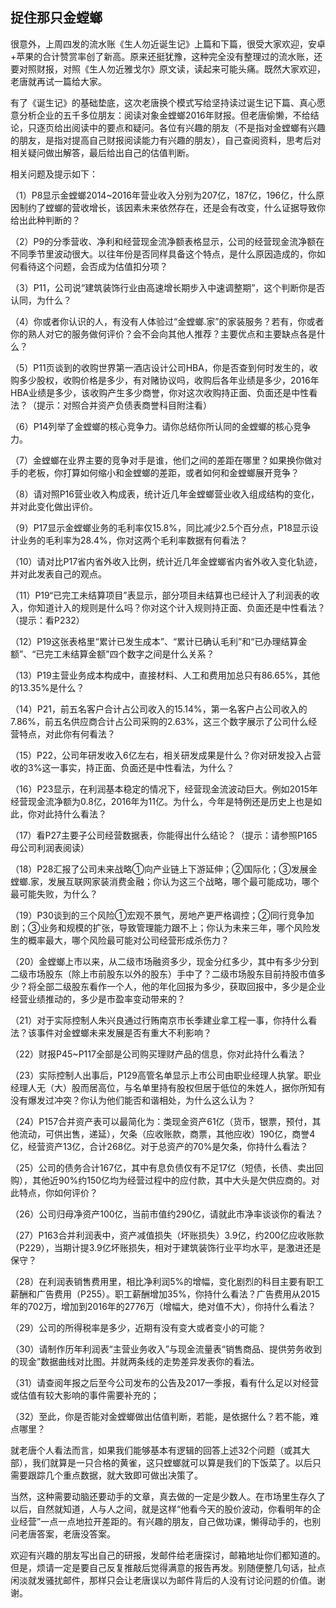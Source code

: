 ## 捉住那只金螳螂
很意外，上周四发的流水账《生人勿近诞生记》上篇和下篇，很受大家欢迎，安卓+苹果的合计赞赏率创了新高。原来还挺犹豫，这种完全没有整理过的流水账，还要对照财报，对照《生人勿近雅戈尔》原文读，读起来可能头痛。既然大家欢迎，老唐就再试一篇给大家。



有了《诞生记》的基础垫底，这次老唐换个模式写给坚持读过诞生记下篇、真心愿意分析企业的五千多位朋友：阅读对象金螳螂2016年财报。但老唐偷懒，不给结论，只逐页给出阅读中的要点和疑问。各位有兴趣的朋友（不是指对金螳螂有兴趣的朋友，是指对提高自己财报阅读能力有兴趣的朋友），自己查阅资料，思考后对相关疑问做出解答，最后给出自己的估值判断。



相关问题及提示如下： 

（1）P8显示金螳螂2014~2016年营业收入分别为207亿，187亿，196亿，什么原因制约了螳螂的营收增长，该因素未来依然存在，还是会有改变，什么证据导致你给出此种判断的？



（2）P9的分季营收、净利和经营现金流净额表格显示，公司的经营现金流净额在不同季节里波动很大。以往年份是否同样具备这个特点，是什么原因造成的，你如何看待这个问题，会否成为估值扣分项？



（3）P11，公司说“建筑装饰行业由高速增长期步入中速调整期”，这个判断你是否认同，为什么？



（4）你或者你认识的人，有没有人体验过“金螳螂.家”的家装服务？若有，你或者你的熟人对它的服务做何评价？会不会向其他人推荐？主要优点和主要缺点各是什么？



（5）P11页谈到的收购世界第一酒店设计公司HBA，你是否查到何时发生的，收购多少股权，收购价格是多少，有对赌协议吗，收购后各年业绩是多少，2016年HBA业绩是多少，该收购产生多少商誉，你对这次收购持正面、负面还是中性看法？（提示：对照合并资产负债表商誉科目附注看）



（6）P14列举了金螳螂的核心竞争力。请你总结你所认同的金螳螂的核心竞争力。



（7）金螳螂在业界主要的竞争对手是谁，他们之间的差距在哪里？如果换你做对手的老板，你打算如何缩小和金螳螂的差距，或者如何和金螳螂展开竞争？



（8）请对照P16营业收入构成表，统计近几年金螳螂营业收入组成结构的变化，并对此变化做出评价。



（9）P17显示金螳螂业务的毛利率仅15.8%，同比减少2.5个百分点，P18显示设计业务的毛利率为28.4%，你对这两个毛利率数据有何看法？



（10）请对比P17省内省外收入比例，统计近几年金螳螂省内省外收入变化轨迹，并对此发表自己的观点。



（11）P19“已完工未结算项目”表显示，部分项目未结算也已经计入了利润表的收入，你知道计入的规则是什么吗？你对这个计入规则持正面、负面还是中性看法？（提示：看P232）



（12）P19这张表格里“累计已发生成本”、“累计已确认毛利”和“已办理结算金额”、“已完工未结算金额”四个数字之间是什么关系？



（13）P19主营业务成本构成中，直接材料、人工和费用加总只有86.65%，其他的13.35%是什么？



（14）P21，前五名客户合计占公司收入的15.14%，第一名客户占公司收入的7.86%，前五名供应商合计占公司采购的2.63%，这三个数字展示了公司什么经营特点，对此你有何看法？



（15）P22，公司年研发收入6亿左右，相关研发成果是什么？你对研发投入占营收的3%这一事实，持正面、负面还是中性看法，为什么？



（16）P23显示，在利润基本稳定的情况下，经营现金流波动巨大。例如2015年经营现金流净额为0.8亿，2016年为11亿。为什么，今年是特例还是历史上也是如此，你对此持什么看法？



（17）看P27主要子公司经营数据表，你能得出什么结论？（提示：请参照P165母公司利润表阅读）



（18）P28汇报了公司未来战略①向产业链上下游延伸；②国际化；③发展金螳螂.家，发展互联网家装消费金融；你认为这三个战略，哪个最可能成功，哪个最可能失败，为什么？



（19）P30谈到的三个风险①宏观不景气，房地产更严格调控；②同行竞争加剧；③业务和规模的扩张，导致管理能力跟不上；你认为未来三年，哪个风险发生的概率最大，哪个风险最可能对公司经营形成杀伤力？



（20）金螳螂上市以来，从二级市场融资多少，现金分红多少，其中有多少分到二级市场股东（除上市前股东以外的股东）手中了？二级市场股东目前持股市值多少？将全部二级股东看作一个人，他的年化回报为多少，获取回报中，多少是企业经营业绩推动的，多少是市盈率变动带来的？



（21）对于实际控制人朱兴良通过行贿南京市长季建业拿工程一事，你持什么看法？该事件对金螳螂未来发展是否有重大不利影响？



（22）财报P45~P117全部是公司购买理财产品的信息，你对此持什么看法？



（23）实际控制人出事后，P129高管名单显示上市公司由职业经理人执掌。职业经理人无（大）股而居高位，与名单里持有股权但居于低位的朱姓人，据你所知有没有爆发过冲突？你认为他们能否和谐相处，为什么这么认为？



（24）P157合并资产表可以最简化为：类现金资产61亿（货币，银票，预付，其他流动，可供出售，递延），欠条（应收账款，商票，其他应收）190亿，商誉4亿，经营资产13亿，合计268亿。对于总资产的70%是欠条，你持什么看法？



（25）公司的债务合计167亿，其中有息负债仅有不足17亿（短债，长债、卖出回购），其他近90%约150亿均为经营过程中的应付款，其中大头是欠供应商的。对此特点，你如何评价？



（26）公司归母净资产100亿，当前市值约290亿，请就此市净率谈谈你的看法？



（27）P163合并利润表中，资产减值损失（坏账损失）3.9亿，约200亿应收账款（P229），当期计提3.9亿坏账损失，相对于建筑装饰行业平均水平，是激进还是保守？



（28）在利润表销售费用里，相比净利润5%的增幅，变化剧烈的科目主要有职工薪酬和广告费用（P255）。职工薪酬增加35%，你持什么看法？广告费用从2015年的702万，增加到2016年的2776万（增幅大，绝对值不大），你持什么看法？



（29）公司的所得税率是多少，近期有没有变大或者变小的可能？



（30）请制作历年利润表“主营业务收入”与现金流量表“销售商品、提供劳务收到的现金”数据曲线对比图。并就两条线的走势差异发表你的看法。



（31）请查阅年报之后至今公司发布的公告及2017一季报，看有什么足以对经营或估值有较大影响的事件需要补充的；



（32）至此，你是否能对金螳螂做出估值判断，若能，是依据什么？若不能，难点哪里？

 

就老唐个人看法而言，如果我们能够基本有逻辑的回答上述32个问题（或其大部），我们就算是一只合格的黄雀，这只螳螂就可以算是我们的下饭菜了。以后只需要跟踪几个重点数据，就大致即可做出决策了。



当然，这种需要动脑还要动手的文章，真去做的一定是少数人。在市场里生存久了以后，自然就知道，人与人之间，就是这样“他看今天的股价波动，你看明年的企业经营”一点一点地拉开差距的。有兴趣的朋友，自己做功课，懒得动手的，也别问老唐答案，老唐没答案。



欢迎有兴趣的朋友写出自己的研报，发邮件给老唐探讨，邮箱地址你们都知道的。但是，烦请一定是要自己反复推敲后觉得满意的报告再发。别随便整几句话，扯点闲淡就发骚扰邮件，那样只会让老唐误以为邮件背后的人没有讨论问题的价值。谢谢。
